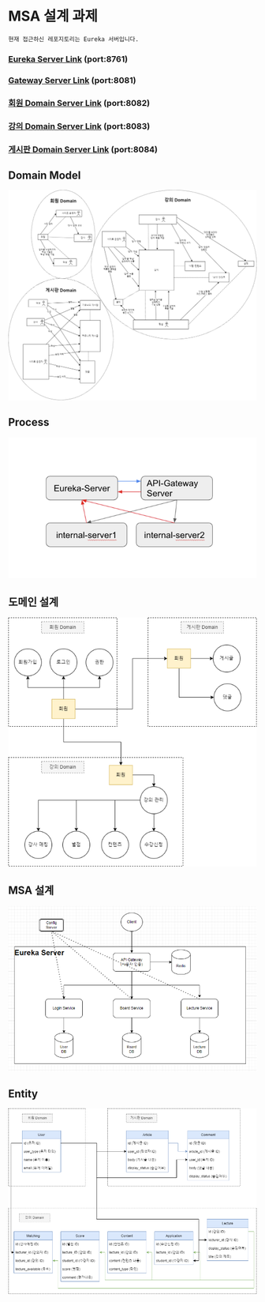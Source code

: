 # MSA 설계 과제

`현재 접근하신 레포지토리는 Eureka 서버입니다.`

### [Eureka Server Link](https://github.com/powerstar13/msa-design-task-eureka) (port:8761)

### [Gateway Server Link](https://github.com/powerstar13/msa-design-task-gateway) (port:8081)

### [회원 Domain Server Link](https://github.com/powerstar13/msa-design-task-member) (port:8082)

### [강의 Domain Server Link](https://github.com/powerstar13/msa-design-task-lecture) (port:8083)

### [게시판 Domain Server Link](https://github.com/powerstar13/msa-design-task-community) (port:8084)

## Domain Model

![DomainModel.png](DomainModel.png)

## Process

![Process](Process.png)

## 도메인 설계

![](DDD_model.png)

## MSA 설계
![](MSA_설계.png)

## Entity

![](DDD_Entity.png)